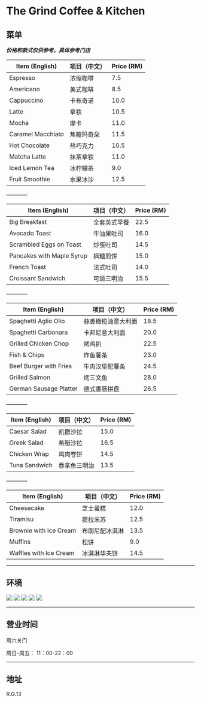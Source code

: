 # The Grind Coffee & Kitchen

## 菜单

**_价格和款式仅供参考，具体参考门店_**

| Item (English)    | 项目（中文） | Price (RM) |
| ----------------- | ------------ | ---------- |
| Espresso          | 浓缩咖啡     | 7.5        |
| Americano         | 美式咖啡     | 8.5        |
| Cappuccino        | 卡布奇诺     | 10.0       |
| Latte             | 拿铁         | 10.5       |
| Mocha             | 摩卡         | 11.0       |
| Caramel Macchiato | 焦糖玛奇朵   | 11.5       |
| Hot Chocolate     | 热巧克力     | 10.5       |
| Matcha Latte      | 抹茶拿铁     | 11.0       |
| Iced Lemon Tea    | 冰柠檬茶     | 9.0        |
| Fruit Smoothie    | 水果冰沙     | 12.5       |

————

| Item (English)            | 项目（中文） | Price (RM) |
| ------------------------- | ------------ | ---------- |
| Big Breakfast             | 全套英式早餐 | 22.5       |
| Avocado Toast             | 牛油果吐司   | 16.0       |
| Scrambled Eggs on Toast   | 炒蛋吐司     | 14.5       |
| Pancakes with Maple Syrup | 枫糖煎饼     | 15.0       |
| French Toast              | 法式吐司     | 14.0       |
| Croissant Sandwich        | 可颂三明治   | 15.5       |

————

| Item (English)         | 项目（中文）       | Price (RM) |
| ---------------------- | ------------------ | ---------- |
| Spaghetti Aglio Olio   | 蒜香橄榄油意大利面 | 18.5       |
| Spaghetti Carbonara    | 卡邦尼意大利面     | 20.0       |
| Grilled Chicken Chop   | 烤鸡扒             | 22.5       |
| Fish & Chips           | 炸鱼薯条           | 23.0       |
| Beef Burger with Fries | 牛肉汉堡配薯条     | 24.5       |
| Grilled Salmon         | 烤三文鱼           | 28.0       |
| German Sausage Platter | 德式香肠拼盘       | 26.5       |

————

| Item (English) | 项目（中文） | Price (RM) |
| -------------- | ------------ | ---------- |
| Caesar Salad   | 凯撒沙拉     | 15.0       |
| Greek Salad    | 希腊沙拉     | 16.5       |
| Chicken Wrap   | 鸡肉卷饼     | 14.5       |
| Tuna Sandwich  | 吞拿鱼三明治 | 13.5       |

————

| Item (English)         | 项目（中文）   | Price (RM) |
| ---------------------- | -------------- | ---------- |
| Cheesecake             | 芝士蛋糕       | 12.0       |
| Tiramisu               | 提拉米苏       | 12.5       |
| Brownie with Ice Cream | 布朗尼配冰淇淋 | 13.5       |
| Muffins                | 松饼           | 9.0        |
| Waffles with Ice Cream | 冰淇淋华夫饼   | 14.5       |

---

## 环境

<div class="image-slide">
<img src="https://img.xmummap.com/G_grind_surd1.webp" />
<img src="https://img.xmummap.com/G_grind_surd2.webp" />
<img src="https://img.xmummap.com/G_grind_surd3.webp" />
<img src="https://img.xmummap.com/G_grind_surd4.webp" />
<img src="https://img.xmummap.com/G_grind_surd5.webp" />
</div>

---

## 营业时间

周六关门

周日-周五： 11：00-22：00

---

## 地址

R.G.13
